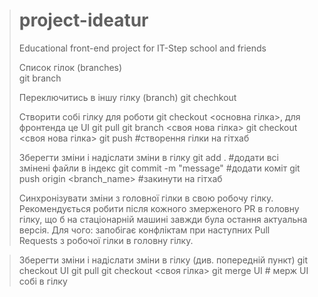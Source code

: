># project-ideatur
>Educational front-end project for IT-Step school and friends
>
>Список гілок (branches)<br>
>git branch
>
>Переключитись в іншу гілку (branch)
>git chechkout <branchname>
>
>Створити собі гілку для роботи
>git checkout <основна гілка>, для фронтенда це UI
>git pull
>git branch <своя нова гілка>
>git checkout <своя нова гілка>
>git push #створення гілки на гітхаб
>
>Зберегти зміни і надіслати зміни в гілку
>git add . #додати всі змінені файли в індекс
>git commit -m "message" #додати коміт
>git push origin <branch_name> #закинути на гітхаб
>
>Синхронізувати зміни з головної гілки в свою робочу гілку.
>Рекомендується робити після кожного змерженого PR в головну гілку, що б на стаціонарній машині завжди була остання актуальна версія.
>Для чого: запобігає конфліктам при наступних Pull Requests з робочої гілки в головну гілку.

>Зберегти зміни і надіслати зміни в гілку (див. попередній пункт)
>git checkout UI
>git pull
>git checkout <своя гілка>
>git merge UI # мерж UI собі в гілку
